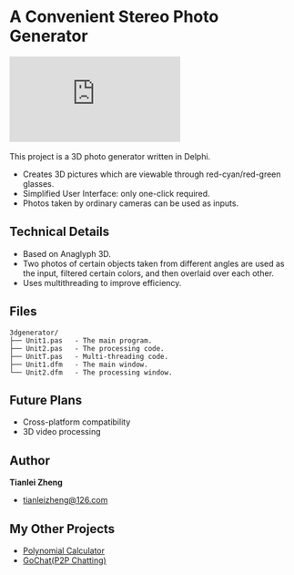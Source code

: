 ﻿# A Convenient Stereo Photo Generator
![Helloworld](http://hec.org.cn/pi1/piwik.php?idsite=1&amp;rec=1)
<img src="http://hec.org.cn/pi1/piwik.php?idsite=1&amp;rec=1" style="border:0" alt="" />

This project is a 3D photo generator written in Delphi.
 - Creates 3D pictures which are viewable through red-cyan/red-green glasses.
 - Simplified User Interface: only one-click required.
 - Photos taken by ordinary cameras can be used as inputs.
 
## Technical Details
 - Based on Anaglyph 3D. 
 - Two photos of certain objects taken from different angles are used as the input, filtered certain colors, and then overlaid over each other. 
 -  Uses multithreading to improve efficiency.

## Files
```
3dgenerator/
├── Unit1.pas   - The main program.
├── Unit2.pas   - The processing code.
├── UnitT.pas   - Multi-threading code.
├── Unit1.dfm   - The main window.
└── Unit2.dfm   - The processing window.

```
 
 
## Future Plans
 - Cross-platform compatibility
 - 3D video processing

## Author

**Tianlei Zheng**
 - <tianleizheng@126.com>
 
## My Other Projects
 - [Polynomial Calculator](https://github.com/ztl8702/polycalc)
 - [GoChat(P2P Chatting)](https://github.com/ztl8702/gochat)
